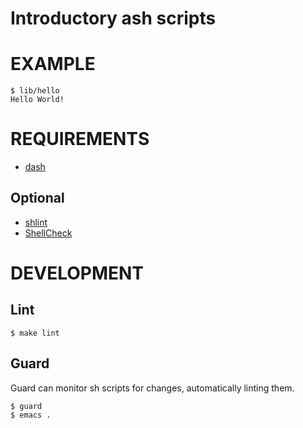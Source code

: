 # Introductory ash scripts

# EXAMPLE

```
$ lib/hello
Hello World!
```

# REQUIREMENTS

* [dash](http://www.in-ulm.de/~mascheck/various/ash/)

## Optional

* [shlint](https://github.com/duggan/shlint)
* [ShellCheck](http://www.shellcheck.net/)

# DEVELOPMENT

## Lint

```
$ make lint
```

## Guard

Guard can monitor sh scripts for changes, automatically linting them.

```
$ guard
$ emacs .
```
